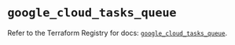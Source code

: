 # `google_cloud_tasks_queue`

Refer to the Terraform Registry for docs: [`google_cloud_tasks_queue`](https://registry.terraform.io/providers/hashicorp/google/5.12.0/docs/resources/cloud_tasks_queue).
